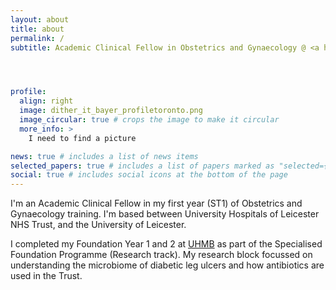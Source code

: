 ```yaml
---
layout: about
title: about
permalink: /
subtitle: Academic Clinical Fellow in Obstetrics and Gynaecology @ <a href='https://www.leicestershospitals.nhs.uk/aboutus/departments-services/gynaecology'>UHL</a> and <a href='https://le.ac.uk/'>University of Leicester</a>




profile:
  align: right
  image: dither_it_bayer_profiletoronto.png
  image_circular: true # crops the image to make it circular
  more_info: >
    I need to find a picture

news: true # includes a list of news items
selected_papers: true # includes a list of papers marked as "selected={true}"
social: true # includes social icons at the bottom of the page
---
```


I'm an Academic Clinical Fellow in my first year (ST1) of Obstetrics and Gynaecology training. I'm based between University Hospitals of Leicester NHS Trust, and the University of Leicester.

I completed my Foundation Year 1 and 2 at [UHMB](https://www.uhmb.nhs.uk/) as part of the Specialised Foundation Programme (Research track). My research block focussed on understanding the microbiome of diabetic leg ulcers and how antibiotics are used in the Trust.
